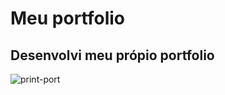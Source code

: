 # Meu portfolio
## Desenvolvi meu própio portfolio 
![print-port](https://user-images.githubusercontent.com/101514929/221922348-a875e1cc-ced2-4cd1-a6e0-bd56e6c39f36.PNG)
